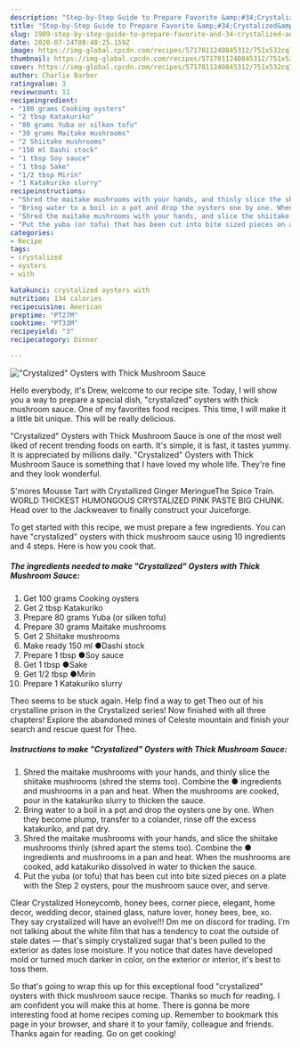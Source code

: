```yaml
---
description: "Step-by-Step Guide to Prepare Favorite &amp;#34;Crystalized&amp;#34; Oysters with Thick Mushroom Sauce"
title: "Step-by-Step Guide to Prepare Favorite &amp;#34;Crystalized&amp;#34; Oysters with Thick Mushroom Sauce"
slug: 1989-step-by-step-guide-to-prepare-favorite-and-34-crystalized-and-34-oysters-with-thick-mushroom-sauce
date: 2020-07-24T08:48:25.159Z
image: https://img-global.cpcdn.com/recipes/5717011240845312/751x532cq70/crystalized-oysters-with-thick-mushroom-sauce-recipe-main-photo.jpg
thumbnail: https://img-global.cpcdn.com/recipes/5717011240845312/751x532cq70/crystalized-oysters-with-thick-mushroom-sauce-recipe-main-photo.jpg
cover: https://img-global.cpcdn.com/recipes/5717011240845312/751x532cq70/crystalized-oysters-with-thick-mushroom-sauce-recipe-main-photo.jpg
author: Charlie Barber
ratingvalue: 3
reviewcount: 11
recipeingredient:
- "100 grams Cooking oysters"
- "2 tbsp Katakuriko"
- "80 grams Yuba or silken tofu"
- "30 grams Maitake mushrooms"
- "2 Shiitake mushrooms"
- "150 ml Dashi stock"
- "1 tbsp Soy sauce"
- "1 tbsp Sake"
- "1/2 tbsp Mirin"
- "1 Katakuriko slurry"
recipeinstructions:
- "Shred the maitake mushrooms with your hands, and thinly slice the shiitake mushrooms (shred the stems too). Combine the ● ingredients and mushrooms in a pan and heat. When the mushrooms are cooked, pour in the katakuriko slurry to thicken the sauce."
- "Bring water to a boil in a pot and drop the oysters one by one. When they become plump, transfer to a colander, rinse off the excess katakuriko, and pat dry."
- "Shred the maitake mushrooms with your hands, and slice the shiitake mushrooms thinly (shred apart the stems too). Combine the ● ingredients and mushrooms in a pan and heat. When the mushrooms are cooked, add katakuriko dissolved in water to thicken the sauce."
- "Put the yuba (or tofu) that has been cut into bite sized pieces on a plate with the Step 2 oysters, pour the mushroom sauce over, and serve."
categories:
- Recipe
tags:
- crystalized
- oysters
- with

katakunci: crystalized oysters with 
nutrition: 134 calories
recipecuisine: American
preptime: "PT27M"
cooktime: "PT33M"
recipeyield: "3"
recipecategory: Dinner

---
```



![&#34;Crystalized&#34; Oysters with Thick Mushroom Sauce](https://img-global.cpcdn.com/recipes/5717011240845312/751x532cq70/crystalized-oysters-with-thick-mushroom-sauce-recipe-main-photo.jpg)

Hello everybody, it's Drew, welcome to our recipe site. Today, I will show you a way to prepare a special dish, &#34;crystalized&#34; oysters with thick mushroom sauce. One of my favorites food recipes. This time, I will make it a little bit unique. This will be really delicious.

&#34;Crystalized&#34; Oysters with Thick Mushroom Sauce is one of the most well liked of recent trending foods on earth. It's simple, it is fast, it tastes yummy. It is appreciated by millions daily. &#34;Crystalized&#34; Oysters with Thick Mushroom Sauce is something that I have loved my whole life. They're fine and they look wonderful.

S&#39;mores Mousse Tart with Crystallized Ginger MeringueThe Spice Train. WORLD THICKEST HUMONGOUS CRYSTALIZED PINK PASTE BIG CHUNK. Head over to the Jackweaver to finally construct your Juiceforge.


To get started with this recipe, we must prepare a few ingredients. You can have &#34;crystalized&#34; oysters with thick mushroom sauce using 10 ingredients and 4 steps. Here is how you cook that.

<!--inarticleads1-->

##### The ingredients needed to make &#34;Crystalized&#34; Oysters with Thick Mushroom Sauce:

1. Get 100 grams Cooking oysters
1. Get 2 tbsp Katakuriko
1. Prepare 80 grams Yuba (or silken tofu)
1. Prepare 30 grams Maitake mushrooms
1. Get 2 Shiitake mushrooms
1. Make ready 150 ml ●Dashi stock
1. Prepare 1 tbsp ●Soy sauce
1. Get 1 tbsp ●Sake
1. Get 1/2 tbsp ●Mirin
1. Prepare 1 Katakuriko slurry


Theo seems to be stuck again. Help find a way to get Theo out of his crystalline prison in the Crystalized series! Now finished with all three chapters! Explore the abandoned mines of Celeste mountain and finish your search and rescue quest for Theo. 

<!--inarticleads2-->

##### Instructions to make &#34;Crystalized&#34; Oysters with Thick Mushroom Sauce:

1. Shred the maitake mushrooms with your hands, and thinly slice the shiitake mushrooms (shred the stems too). Combine the ● ingredients and mushrooms in a pan and heat. When the mushrooms are cooked, pour in the katakuriko slurry to thicken the sauce.
1. Bring water to a boil in a pot and drop the oysters one by one. When they become plump, transfer to a colander, rinse off the excess katakuriko, and pat dry.
1. Shred the maitake mushrooms with your hands, and slice the shiitake mushrooms thinly (shred apart the stems too). Combine the ● ingredients and mushrooms in a pan and heat. When the mushrooms are cooked, add katakuriko dissolved in water to thicken the sauce.
1. Put the yuba (or tofu) that has been cut into bite sized pieces on a plate with the Step 2 oysters, pour the mushroom sauce over, and serve.


Clear Crystalized Honeycomb, honey bees, corner piece, elegant, home decor, wedding decor, stained glass, nature lover, honey bees, bee, xo. They say crystalized will have an evolve!!! Dm me on discord for trading. I&#39;m not talking about the white film that has a tendency to coat the outside of stale dates — that&#39;s simply crystalized sugar that&#39;s been pulled to the exterior as dates lose moisture. If you notice that dates have developed mold or turned much darker in color, on the exterior or interior, it&#39;s best to toss them. 

So that's going to wrap this up for this exceptional food &#34;crystalized&#34; oysters with thick mushroom sauce recipe. Thanks so much for reading. I am confident you will make this at home. There is gonna be more interesting food at home recipes coming up. Remember to bookmark this page in your browser, and share it to your family, colleague and friends. Thanks again for reading. Go on get cooking!
